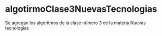 # algotirmoClase3NuevasTecnologias
Se agregan los algoritmos de la clase número 3 de la materia Nuevas tecnologías 
